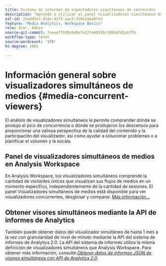```yaml
---
title: Sistema de informes de espectadores simultáneos de contenidos
description: “Aprenda a utilizar el panel Visualizadores simultáneos de medios para analizar los visualizadores simultáneos y comprender la concurrencia máxima y las bajas”.
exl-id: 2eadd5e7-45de-4275-aac5-d16e2a6a9fed
feature: "Media Analytics, Workspace Basics"
role: User, Admin
source-git-commit: 7eeee7f035e5d9e7e327e60910c78bbdf02abff8
workflow-type: tm+mt
source-wordcount: '178'
ht-degree: 100%

---
```


# Información general sobre visualizadores simultáneos de medios {#media-concurrent-viewers}

El análisis de visualizadores simultáneos le permite comprender dónde se produjo el pico de concurrencia o dónde se produjeron los descensos para proporcionar una valiosa perspectiva de la calidad del contenido y la participación del visualizador, así como ayudar a solucionar problemas o a planificar el volumen y la escala.

## Panel de visualizadores simultáneos de medios en Analysis Workspace

En Analysis Workspace, los visualizadores simultáneos comprende la cantidad de visitantes únicos que visualizan sus flujos de medios en un momento específico, independientemente de la cantidad de sesiones. El panel Visualizadores simultáneos de medios está disponible para ver visualizadores concurrentes, desglosar y comparar. [Más información...](https://experienceleague.adobe.com/docs/analytics/analyze/analysis-workspace/panels/media-concurrent-viewers.html?lang=es)

## Obtener visores simultáneos mediante la API de informes de Analytics

También puede obtener datos del visualizador simultáneo de hasta 1 mes a la vez con granularidad de nivel de minuto mediante la API del sistema de informes de Analytics 2.0. La API del sistema de informes utiliza la misma definición de visualizadores simultáneos que Analysis Workspace.  Para obtener más información, consulte [_*Obtener datos de informes JSON de visores simultáneos con API de Analytics 2.0*_](/help/reporting/reports-and-analytics/get-concurrent-json20.md).
